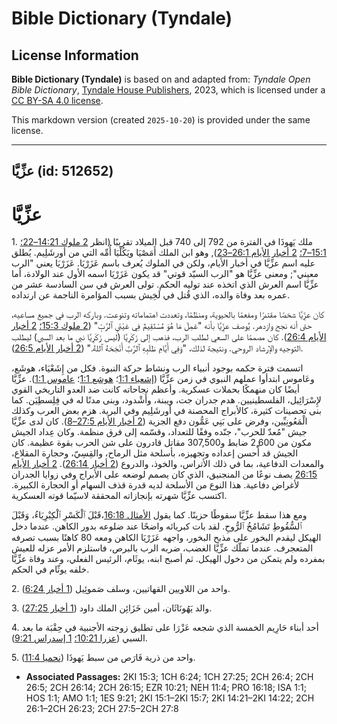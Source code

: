 # Bible Dictionary (Tyndale)

## License Information

**Bible Dictionary (Tyndale)** is based on and adapted from: _Tyndale Open Bible Dictionary_, [Tyndale House Publishers](https://tyndaleopenresources.com/), 2023, which is licensed under a [CC BY-SA 4.0 license](https://creativecommons.org/licenses/by-sa/4.0/legalcode.en).

This markdown version (created `2025-10-20`) is provided under the same license.



--------------------------------

## عزِّيَّا (id: 512652)

عزِّيَّا
========

1\. ملك يَهوذَا في الفترة من 792 إلى 740 قبل الميلاد تقريبًا (انظر [2 ملوك 14:21–22؛](https://ref.ly/2Kgs14:21-2Kgs14:22) [15:1–7؛](https://ref.ly/2Kgs15:1-2Kgs15:7) [2 أخبار الأيام 26:1–23](https://ref.ly/2Chr26:1-2Chr26:23)), وهو ابن الملك أَمَصْيَا ويَكُلْيَا أُمِّه التي من أورشَلِيم. يُطلق عليه اسم عزِّيَّا في أخبار الأيام، ولكن في الملوك يُعرف باسم عَزَرْيَا. عَزَرْيَا يعني "الرب معيني"; ومعنى عزِّيَّا هو "الرب السيّد قوتي" قد يكون عَزَرْيَا اسمه الأول عند الولادة، أما عزِّيَّا اسم العرش الذي اتخذه عند توليه الحكم. تولى العرش في سن السادسة عشر من عمره بعد وفاة والده، الذي قُتل في لَخِيش بسبب المؤامرة الناجمة عن ارتداده.

كان عزِّيَّا شخصًا مقتدرًا ومفعمًا بالحيوية، ومنظّمًا، وتعددت اهتماماته وتنوعت. وباركه الرب في جميع مساعيه، حتى أنه نجح وازدهر. يُوصف عزِّيَّا بأنه "عَمِلَ مَا هُوَ مُسْتَقِيمٌ فِي عَيْنَيِ ٱلرَّبِّ" ([2 ملوك 15:3؛](https://ref.ly/2Kgs15:3) [2 أخبار الأيام 26:4](https://ref.ly/2Chr26:4)). كان مصممًا على السعي لطلب الرب، فذهب إلى زَكَرِيَّا (ليس زَكَرِيَّا نبي ما بعد السبي) ليطلب التوجيه والإرشاد الروحي. ونتيجة لذلك، "وَفِي أَيَّامِ طَلَبِهِ ٱلرَّبَّ أَنْجَحَهُ ٱللهُ." ([2 أخبار الأيام 26:5](https://ref.ly/2Chr26:5)).

اتسمت فترة حكمه بوجود أنبياء الرب ونشاط حركة النبوة. فكل من إِشَعْيَاء، هوشَع، وعَاموس ابتدأوا عملهم النبوي في زمن عزِّيَّا ([إشعياء 1:1](https://ref.ly/Isa1:1)؛ [هوشع 1:1](https://ref.ly/Hos1:1)؛ [عاموس 1:1](https://ref.ly/Amos1:1)). عزِّيَّا أيضًا كان منهمكًا بحملات عسكرية. وأعظم نجاحاته كانت ضد العدو التاريخي القوي لإِسْرَائِيل، الفلسطينيين. هدم جدران جت، ويبنة، وأَشْدود، وبنى مدنًا له في فِلِسطِيَن. كما بنى تحصينات كثيرة، كالأبراج المحصنة في أورشَلِيم وفي البرية. هزم بعض العرب وكذلك الْمَعُونِيِّين، وفرض على بَنِي عَمُّون دفع الجزية ([2 أخبار الأيام 27:5–8](https://ref.ly/2Chr27:5-2Chr27:8)). كان لدى عزِّيَّا جيش "مُعدّ للحرب"، جنّده وفقًا للتعداد، وقسّمه إلى فرق منظمة. وكان عِداد الجيش مكون من 2,600 ضابط و307,500 مقاتل قادرون على شن الحرب بقوة عظيمة. كان الجيش قد أُحسن إعداده وتجهيزه، بأسلحة مثل الرماح، والقِسِيّ، وحجارة المقلاع، والمعدات الدفاعية، بما في ذلك الأتراس، والخوذ، والدروع ([2 أخبار 26:14](https://ref.ly/2Chr26:14)). [2 أخبار الأيام 26:15](https://ref.ly/2Chr26:15) يصف نوعًا من المنجنيق، الذي كان يصمم لوضعه على الأبراج وفي زوايا الجدران لأغراض دفاعية. هذا النوع من الأسلحة لديه قدرة قذف السهام أو الحجارة الكبيرة. اكتسب عزِّيَّا شهرته بإنجازاته المحققة لاسيّما قوته العسكرية. 

ومع هذا سقط عزِّيَّا سقوطًا حزينًا. كما يقول [الأمثال 16:18](https://ref.ly/Prov16:18)،قَبْلَ ٱلْكَسْرِ ٱلْكِبْرِيَاءُ، وَقَبْلَ ٱلسُّقُوطِ تَشَامُخُ ٱلرُّوحِ. لقد بات كبريائه واضحًا عند ضلوعه بدور الكاهن. عندما دخل الهيكل ليقدم البخور على مذبح البخور، واجهه عَزَرْيَا الكاهن ومعه 80 كاهنًا بسبب تصرفه المتعجرف. عندما تملّك عزِّيَّا الغضب، ضربه الرب بالبرص، فاستلزم الأمر عزله للعيش بمفرده ولم يتمكن من دخول الهيكل. ثم أصبح ابنه، يوثَام، الرئيس الفعلي، وعند وفاة عزِّيَّا خلفه يوثّام في الحكم.

2\. واحد من اللاويين القهاتيين، وسلف صَموئِيل ([1 أخبار 6:24](https://ref.ly/1Chr6:24)).

3\. والد يَهُونَاثَان، أمين خَزَائِن الملك داود ([1 أخبار 27:25](https://ref.ly/1Chr27:25)).

4\. أحد أبناء حَارِيم الخمسة الذي شجعه عَزْرَا على تطليق زوجته الأجنبية في حِقْبَة ما بعد السبي ([عزرا 10:21؛](https://ref.ly/Ezra10:21) [1 إسدراس 9:21](https://ref.ly/1Esd9:21)).

5\. واحد من ذرية فَارَص من سبط يَهوذَا ([نحميا 11:4](https://ref.ly/Neh11:4)).

* **Associated Passages:** 2KI 15:3; 1CH 6:24; 1CH 27:25; 2CH 26:4; 2CH 26:5; 2CH 26:14; 2CH 26:15; EZR 10:21; NEH 11:4; PRO 16:18; ISA 1:1; HOS 1:1; AMO 1:1; 1ES 9:21; 2KI 15:1–2KI 15:7; 2KI 14:21–2KI 14:22; 2CH 26:1–2CH 26:23; 2CH 27:5–2CH 27:8

